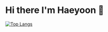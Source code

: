 # Hi there I'm Haeyoon 👋

[![Top Langs](https://github-readme-stats.vercel.app/api/top-langs/?username=godbs129&hide=C++)](https://github.com/anuraghazra/github-readme-stats)
<!--
**godbs129/godbs129** is a ✨ _special_ ✨ repository because its `README.md` (this file) appears on your GitHub profile.

Here are some ideas to get you started:

- 🔭 I’m currently working on ...
- 🌱 I’m currently learning ...
- 👯 I’m looking to collaborate on ...
- 🤔 I’m looking for help with ...
- 💬 Ask me about ...
- 📫 How to reach me: ...
- 😄 Pronouns: ...
- ⚡ Fun fact: ...
-->

